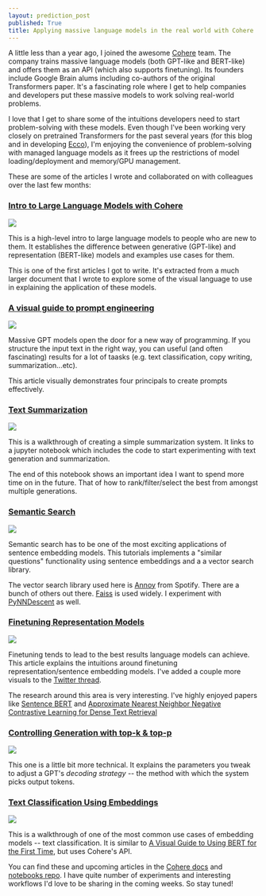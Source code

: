 ```yaml
---
layout: prediction_post
published: True
title: Applying massive language models in the real world with Cohere
---
```


A little less than a year ago, I joined the awesome <a href="https://cohere.ai">Cohere</a> team. The company trains massive language models (both GPT-like and BERT-like) and offers them as an API (which also supports finetuning). Its founders include Google Brain alums including co-authors of the original Transformers paper. It's a fascinating role where I get to help companies and developers put these massive models to work solving real-world problems.

I love that I get to share some of the intuitions developers need to start problem-solving with these models. Even though I've been working very closely on pretrained Transformers for the past several years (for this blog and in developing <a href="https://github.com/jalammar/ecco">Ecco</a>), I'm enjoying the convenience of problem-solving with managed language models as it frees up the restrictions of model loading/deployment and memory/GPU management.  

These are some of the articles I wrote and collaborated on with colleagues over the last few months: 

### <a href="https://docs.cohere.ai/intro-to-llms/">Intro to Large Language Models with Cohere</a>
<div class="row two-column-text">
    <div class="col-md-6 col-xs-12">
  <a href="https://docs.cohere.ai/intro-to-llms/"><img src="https://files.readme.io/0a9715d-IntroToLLM_Visual_1.svg" class="small-image"/></a>
    </div>
    <div class="col-md-6 col-xs-12">
    <p>This is a high-level intro to large language models to people who are new to them. It establishes the difference between generative (GPT-like) and representation (BERT-like) models and examples use cases for them.</p>
    <p>This is one of the first articles I got to write. It's extracted from a much larger document that I wrote to explore some of the visual language to use in explaining the application of these models.</p>
    </div>
</div>

### <a href="https://docs.cohere.ai/prompt-engineering-wiki/">A visual guide to prompt engineering </a>

<div class="row two-column-text">
    <div class="col-md-6 col-xs-12">
  <a href="https://docs.cohere.ai/prompt-engineering-wiki/"><img src="https://files.readme.io/db285b8-PromptEngineering_Visual_2.svg" class="small-image"/></a>
    </div>
    <div class="col-md-6 col-xs-12">
        <p>Massive GPT models open the door for a new way of programming. If you structure the input text in the right way, you can useful (and often fascinating) results for a lot of taasks (e.g. text classification, copy writing, summarization...etc).
        </p>
        <p>This article visually demonstrates four principals to create prompts effectively. </p>
    </div>
</div>


### <a href="https://docs.cohere.ai/text-summarization-example/"> Text Summarization</a>

<div class="row two-column-text">
    <div class="col-md-6 col-xs-12">
  <a href="https://docs.cohere.ai/text-summarization-example/"><img src="https://files.readme.io/296454c-TextSummarization_Visual_1.svg" class="small-image"/></a>
    </div>
    <div class="col-md-6 col-xs-12">
    <p>This is a walkthrough of creating a simple summarization system. It links to a jupyter notebook which includes the code to start experimenting with text generation and summarization.</p>
    <p>The end of this notebook shows an important idea I want to spend more time on in the future. That of how to rank/filter/select the best from amongst multiple generations.</p>
    </div>
</div>


### <a href="https://docs.cohere.ai/semantic-search/">Semantic Search</a>

<div class="row two-column-text">
    <div class="col-md-6 col-xs-12">
  <a href="https://docs.cohere.ai/semantic-search/"><img src="https://files.readme.io/4ec00e1-SemanticSearch_Visual_1.svg" class="small-image"/></a>
    </div>
    <div class="col-md-6 col-xs-12">
    <p>Semantic search has to be one of the most exciting applications of sentence embedding models. This tutorials implements a "similar questions" functionality using sentence embeddings and a a vector search library.</p>
    <p>The vector search library used here is <a href="https://github.com/spotify/annoy">Annoy</a> from Spotify. There are a bunch of others out there. <a href="https://github.com/facebookresearch/faiss">Faiss</a> is used widely. I experiment with <a href="https://github.com/lmcinnes/pynndescent">PyNNDescent</a> as well.</p>
    </div>
</div>


### <a href="https://docs.cohere.ai/finetuning-representation-models/"> Finetuning Representation Models</a>

<div class="row two-column-text">
    <div class="col-md-6 col-xs-12">
  <a href="https://docs.cohere.ai/docs/training-a-representation-model"><img src="https://files.readme.io/699aead-TrainingRepModels_Visual_4.svg" class="small-image"/></a>
    </div>
    <div class="col-md-6 col-xs-12">
    <p>Finetuning tends to lead to the best results language models can achieve. This article explains the intuitions around finetuning representation/sentence embedding models. I've added a couple more visuals to the <a href="https://twitter.com/JayAlammar/status/1490712428686024705">Twitter thread</a>.</p>
<p>The research around this area is very interesting. I've highly enjoyed papers like <a href="https://arxiv.org/abs/1908.10084">Sentence BERT</a> and <a href="https://arxiv.org/abs/2007.00808">Approximate Nearest Neighbor Negative Contrastive Learning for Dense Text Retrieval</a></p>
    </div>
</div>


### <a href="https://docs.cohere.ai/token-picking/">Controlling Generation with top-k & top-p</a>

<div class="row two-column-text">
    <div class="col-md-6 col-xs-12">
  <a href="https://docs.cohere.ai/token-picking/"><img src="https://files.readme.io/ab291f6-Top-KTop-P_Visual_4.svg" class="small-image"/></a>
    </div>
    <div class="col-md-6 col-xs-12">
        <p>This one is a little bit more technical. It explains the parameters you tweak to adjust a GPT's <i>decoding strategy</i> -- the method with which the system picks output tokens. 
        </p>
    </div>
</div>


### <a href="https://docs.cohere.ai/text-classification-embeddings/">Text Classification Using Embeddings</a>

<div class="row two-column-text">
    <div class="col-md-6 col-xs-12">
  <a href="https://docs.cohere.ai/text-classification-embeddings/"><img src="https://files.readme.io/ee56264-Controlling_Generation_with_Top-K__Top-P_Visual_1.svg" class="small-image"/></a>
    </div>
    <div class="col-md-6 col-xs-12">
        <p>
        This is a walkthrough of one of the most common use cases of embedding models -- text classification. It is similar to <a href="http://127.0.0.1:4000/a-visual-guide-to-using-bert-for-the-first-time/">A Visual Guide to Using BERT for the First Time</a>, but uses Cohere's API.
        </p>
    </div>
</div>

You can find these and upcoming articles in the <a href="https://docs.cohere.ai/">Cohere docs</a> and <a href="https://github.com/cohere-ai/notebooks">notebooks repo</a>. I have quite number of experiments and interesting workflows I'd love to be sharing in the coming weeks. So stay tuned!
